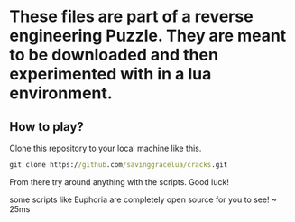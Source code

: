 # These files are part of a reverse engineering Puzzle. They are meant to be downloaded and then experimented with in a lua environment.

## How to play?

Clone this repository to your local machine like this.
```bat
git clone https://github.com/savinggracelua/cracks.git
```
From there try around anything with the scripts. Good luck!

some scripts like Euphoria are completely open source for you to see!
~ 25ms